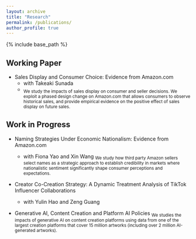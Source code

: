 ```yaml
---
layout: archive
title: "Research"
permalink: /publications/
author_profile: true
---
```

{% include base_path %}

## Working Paper

* Sales Display and Consumer Choice: Evidence from Amazon.com
  * with Takeaki Sunada
  * <sub> We study the impacts of sales display on consumer and seller decisions. We exploit a phased design change on Amazon.com that allows consumers to observe historical sales, and provide empirical evidence on the positive effect of sales display on future sales.<sub>

## Work in Progress

* Naming Strategies Under Economic Nationalism: Evidence from Amazon.com
  * with Fiona Yao and Xin Wang
    <sub> We study how third party Amazon sellers select names as a strategic approach to establish credibility in markets where nationalistic sentiment significantly shape consumer perceptions and expectations. <sub>

* Creator Co-Creation Strategy: A Dynamic Treatment Analysis of TikTok Influencer Collaborations
  * with Yulin Hao and Zeng Guang

* Generative AI, Content Creation and Platform AI Policies
  <sub> We studies the impacts of generative AI on content creation platforms using data from one of the largest creation platforms that cover 15 million artworks (including over 2 million AI-generated artworks).<sub>

 

